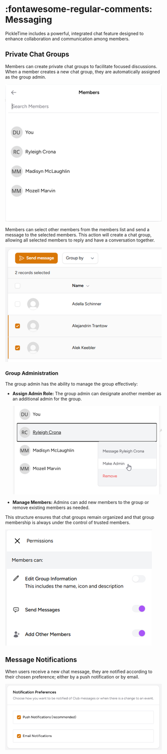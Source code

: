 # :fontawesome-regular-comments: Messaging

PickleTime includes a powerful, integrated chat feature designed to enhance collaboration and communication among members.

## Private Chat Groups

Members can create private chat groups to facilitate focused discussions. When a member creates a new chat group, they are automatically assigned as the group admin.

![Chat Group Members](images/messaging-members.png)

Members can select other members from the members list and send a message to the selected members. This action will create a chat group, allowing all selected members to reply and have a conversation together.

![Send message to members](images/send-message-to-members.png)

### Group Administration

The group admin has the ability to manage the group effectively:

- **Assign Admin Role:** The group admin can designate another member as an additional admin for the group.

    ![Group chat make admin](images/group-chat-make-admin.png)

- **Manage Members:** Admins can add new members to the group or remove existing members as needed.

This structure ensures that chat groups remain organized and that group membership is always under the control of trusted members.

![Group chat permissions](images/group-chat-permissions.png)

## Message Notifications

When users receive a new chat message, they are notified according to their chosen preference; either by a push notification or by email.

![Notification Preferences](images/notification-preferences.png)
